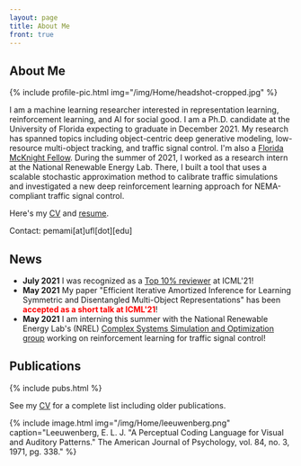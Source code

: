 ```yaml
---
layout: page
title: About Me
front: true
---
```


## About Me

{%
    include profile-pic.html
    img="/img/Home/headshot-cropped.jpg"
%}

I am a machine learning researcher interested in representation learning, reinforcement learning, and AI for social good. I am a Ph.D. candidate at the University of Florida expecting to graduate in December 2021. My research has spanned topics including object-centric deep generative modeling, low-resource multi-object tracking, and traffic signal control. I'm also a [Florida McKnight Fellow](http://fefonline.org/mdf.html). During the summer of 2021, I worked as a research intern at the National Renewable Energy Lab. There, I built a tool that uses a scalable stochastic approximation method to calibrate traffic simulations and investigated a new deep reinforcement learning approach for NEMA-compliant traffic signal control.

Here's my [CV](pdfs/cv.pdf) and [resume](pdfs/resume.pdf).

Contact: pemami[at]ufl[dot][edu]

## News

* **July 2021** I was recognized as a [Top 10% reviewer](https://icml.cc/Conferences/2021/Reviewers) at ICML'21!
* **May 2021** My paper "Efficient Iterative Amortized Inference for Learning Symmetric and Disentangled Multi-Object Representations" has been <span style="color:red">**accepted as a short talk at ICML'21**</span>! 
* **May 2021** I am interning this summer with the National Renewable Energy Lab's (NREL) [Complex Systems Simulation and Optimization group](https://www.nrel.gov/computational-science/complex-systems-simulation-optimization.html) working on reinforcement learning for traffic signal control!

## Publications

{%
    include pubs.html
%}

See my [CV](pdfs/cv.pdf) for a complete list including older publications.

{%
    include image.html
    img="/img/Home/leeuwenberg.png"
    caption="Leeuwenberg, E. L. J. \"A Perceptual Coding Language for Visual and Auditory Patterns.\" The American Journal of Psychology, vol. 84, no. 3, 1971, pg. 338."
%}
